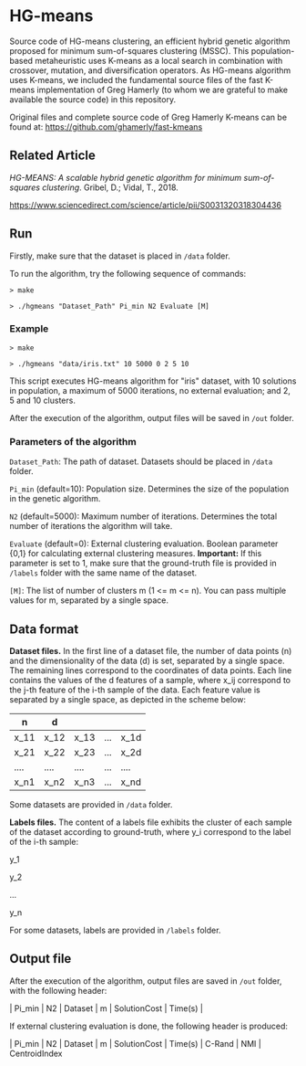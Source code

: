 # HG-means

Source code of HG-means clustering, an efficient hybrid genetic algorithm proposed for minimum sum-of-squares clustering (MSSC). This population-based metaheuristic uses K-means as a local search in combination with crossover, mutation, and diversification operators. As HG-means algorithm uses K-means, we included the fundamental source files of the fast K-means implementation of Greg Hamerly (to whom we are grateful to make available the source code) in this repository.

Original files and complete source code of Greg Hamerly K-means can be found at: https://github.com/ghamerly/fast-kmeans

## Related Article

*HG-MEANS: A scalable hybrid genetic algorithm for minimum sum-of-squares clustering*. Gribel, D.; Vidal, T., 2018.

https://www.sciencedirect.com/science/article/pii/S0031320318304436

## Run

Firstly, make sure that the dataset is placed in `/data` folder.

To run the algorithm, try the following sequence of commands:

`> make`

`> ./hgmeans "Dataset_Path" Pi_min N2 Evaluate [M]`

### Example

`> make`

`> ./hgmeans "data/iris.txt" 10 5000 0 2 5 10`

This script executes HG-means algorithm for "iris" dataset, with 10 solutions in population, a maximum of 5000 iterations, no external evaluation; and 2, 5 and 10 clusters.

After the execution of the algorithm, output files will be saved in `/out` folder.

### Parameters of the algorithm

`Dataset_Path`: The path of dataset. Datasets should be placed in `/data` folder.

`Pi_min` (default=10): Population size. Determines the size of the population in the genetic algorithm.

`N2` (default=5000): Maximum number of iterations. Determines the total number of iterations the algorithm will take.

`Evaluate` (default=0): External clustering evaluation. Boolean parameter {0,1} for calculating external clustering measures. **Important:** If this parameter is set to 1, make sure that the ground-truth file is provided in `/labels` folder with the same name of the dataset.

`[M]`: The list of number of clusters m (1 <= m <= n). You can pass multiple values for m, separated by a single space.

## Data format

**Dataset files.** In the first line of a dataset file, the number of data points (n) and the dimensionality of the data (d) is set, separated by a single space. The remaining lines correspond to the coordinates of data points. Each line contains the values of the d features of a sample, where x_ij correspond to the j-th feature of the i-th sample of the data. Each feature value is separated by a single space, as depicted in the scheme below:

|  n   |   d  |      |     |      |
|------|------|------|-----|------|
| x_11 | x_12 | x_13 | ... | x_1d |
| x_21 | x_22 | x_23 | ... | x_2d |
| .... | .... | .... | ... | .... |
| x_n1 | x_n2 | x_n3 | ... | x_nd |

Some datasets are provided in `/data` folder.

**Labels files.** The content of a labels file exhibits the cluster of each sample of the dataset according to ground-truth, where y_i correspond to the label of the i-th sample:

y_1

y_2

...

y_n

For some datasets, labels are provided in `/labels` folder.

## Output file

After the execution of the algorithm, output files are saved in `/out` folder, with the following header:

| Pi_min | N2 | Dataset | m | SolutionCost | Time(s) |

If external clustering evaluation is done, the following header is produced:

| Pi_min | N2 | Dataset | m | SolutionCost | Time(s) | C-Rand | NMI | CentroidIndex